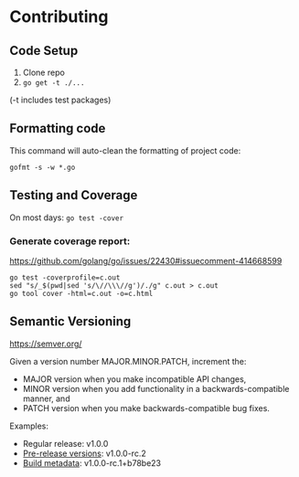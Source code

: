# Contributing

## Code Setup
1. Clone repo
1. `go get -t ./...`

(-t includes test packages)

## Formatting code

This command will auto-clean the formatting of project code:

`gofmt -s -w *.go`

## Testing and Coverage

On most days:
`go test -cover`

### Generate coverage report:
https://github.com/golang/go/issues/22430#issuecomment-414668599

```
go test -coverprofile=c.out
sed "s/_$(pwd|sed 's/\//\\\//g')/./g" c.out > c.out
go tool cover -html=c.out -o=c.html
```

## Semantic Versioning
https://semver.org/

Given a version number MAJOR.MINOR.PATCH, increment the:

* MAJOR version when you make incompatible API changes,
* MINOR version when you add functionality in a backwards-compatible manner, and
* PATCH version when you make backwards-compatible bug fixes.

Examples:

* Regular release: v1.0.0
* [Pre-release versions](https://semver.org/#spec-item-9): v1.0.0-rc.2
* [Build metadata](https://semver.org/#spec-item-10): v1.0.0-rc.1+b78be23